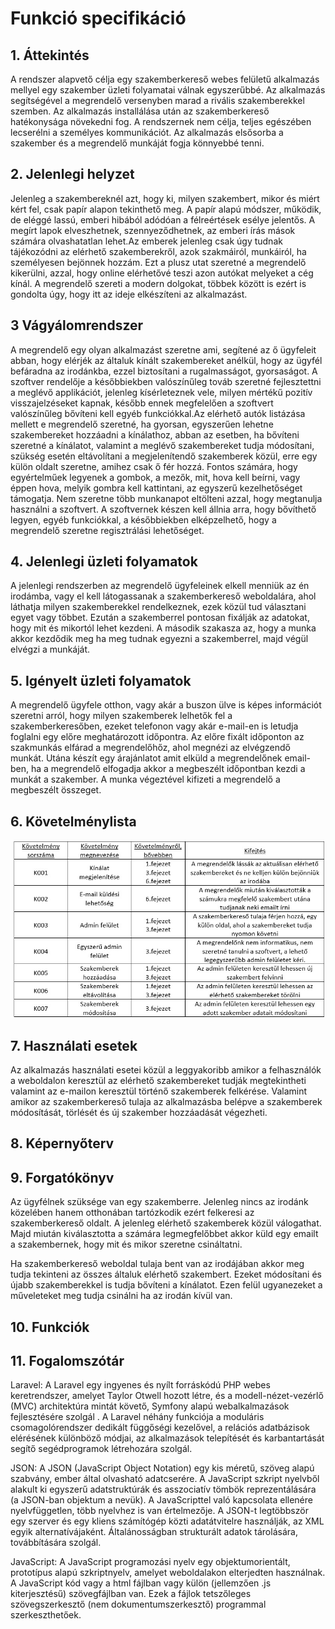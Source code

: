 # Funkció specifikáció

## 1. Áttekintés

A rendszer alapvető célja egy szakemberkereső webes felületű alkalmazás mellyel egy szakember üzleti folyamatai válnak egyszerűbbé.
 Az alkalmazás segítségével a megrendelő versenyben marad a rivális szakemberekkel szemben. Az alkalmazás installálása után az 
 szakemberkereső hatékonysága növekedni fog. A rendszernek nem célja, teljes egészében lecserélni a személyes kommunikációt.
  Az alkalmazás elsősorba a szakember és a megrendelő munkáját fogja könnyebbé tenni.

## 2. Jelenlegi helyzet

Jelenleg a szakembereknél azt, hogy ki, milyen szakembert, mikor és miért kért fel, csak papír alapon tekinthető meg. 
A papír alapú módszer, működik, de eléggé lassú, emberi hibából adódóan a félreértések esélye jelentős. A megírt lapok elveszhetnek,
 szennyeződhetnek, az emberi írás mások számára olvashatatlan lehet.Az emberek jelenleg csak úgy tudnak tájékozódni az elérhető szakemberekről,
  azok szakmáiról, munkáiról, ha személyesen bejönnek hozzám. Ezt a plusz utat szeretné a megrendelő kikerülni, azzal, hogy
   online elérhetővé teszi azon autókat melyeket a cég kínál. A megrendelő szereti a modern dolgokat, többek között is ezért is gondolta úgy,
    hogy itt az ideje elkészíteni az alkalmazást.

## 3 Vágyálomrendszer

A megrendelő egy olyan alkalmazást szeretne ami, segítené az ő ügyfeleit abban, hogy elérjék az általuk kínált szakembereket anélkül,
 hogy az ügyfél befáradna az irodánkba, ezzel biztosítani a rugalmasságot, gyorsaságot. A szoftver rendelője a későbbiekben valószínűleg
  továb szeretné fejlesztettni a meglévő applikációt, jelenleg kísérleteznek vele, milyen mértékű pozitív visszajelzéseket kapnak, később
   ennek megfelelően a szoftvert valószínűleg bővíteni kell egyéb funkciókkal.Az elérhető autók listázása mellett e megrendelő szeretné,
    ha gyorsan, egyszerűen lehetne szakembereket hozzáadni a kínálathoz, abban az esetben, ha bővíteni szeretné a kínálatot, valamint a meglévő szakembereket 
    tudja módosítani, szükség esetén eltávolítani a megjelenítendő szakemberek közül, erre egy külön oldalt szeretne, amihez csak ő fér hozzá. Fontos
     számára, hogy egyértelműek legyenek a gombok, a mezők, mit, hova kell beírni, vagy éppen hova, melyik gombra kell kattintani, az egyszerű 
     kezelhetőséget támogatja. Nem szeretne több munkanapot eltölteni azzal, hogy megtanulja használni a szoftvert. A szoftvernek készen kell 
     állnia arra, hogy bővíthető legyen, egyéb funkciókkal, a későbbiekben elképzelhető, hogy a megrendelő szeretne regisztrálási lehetőséget.

## 4. Jelenlegi üzleti folyamatok

A jelenlegi rendszerben az megrendelő ügyfeleinek elkell menniük az én irodámba, vagy el kell látogassanak a szakemberkereső  weboldalára,
 ahol láthatja milyen szakemberekkel rendelkeznek, ezek közül tud választani egyet vagy többet. Ezután a szakemberrel pontosan fixálják az adatokat, hogy mit és mikortól
 lehet kezdeni. A második szakasza az, hogy a munka akkor kezdődik meg ha meg tudnak egyezni a szakemberrel, majd végül elvégzi a munkáját.

## 5. Igényelt üzleti folyamatok

A megrendelő ügyfele otthon, vagy akár a buszon ülve is képes információt szeretni arról, hogy milyen szakemberek lelhetők fel a szakemberkeresőben, 
ezeket telefonon vagy akár e-mail-en is letudja foglalni egy előre meghatározott időpontra. Az előre fixált időponton az szakmunkás elfárad a megrendelőhőz,
 ahol megnézi az elvégzendő munkát. Utána készít egy árajánlatot amit elküld a megrendelőnek email-ben, ha a megrendelő elfogadja akkor a megbeszélt időpontban
  kezdi a munkát a szakember. A munka végeztével kifizeti a megrendelő a megbeszélt összeget.


## 6. Követelménylista

![KövetelményLista](kovlista.jpg)

## 7. Használati esetek

Az alkalmazás használati esetei közül a leggyakoribb amikor a felhasználók a weboldalon keresztül az elérhető szakembereket tudják
 megtekintheti valamint az e-mailon keresztül történő szakemberek felkérése. Valamint amikor az szakemberkereső tulaja az alkalmazásba 
 belépve a szakemberek módosítását, törlését és új szakember hozzáadását végezheti.

## 8. Képernyőterv

## 9. Forgatókönyv

Az ügyfélnek szüksége van egy szakemberre. Jelenleg nincs az irodánk közelében hanem otthonában tartózkodik ezért felkeresi az
 szakemberkereső oldalt. A jelenleg elérhető szakemberek közül válogathat. Majd miután kiválasztotta a számára legmegfelőbbet akkor küld
  egy emailt a szakembernek, hogy mit és mikor szeretne csináltatni.

Ha szakemberkereső weboldal tulaja bent van az irodájában akkor meg tudja tekinteni az összes általuk elérhető szakembert. Ezeket módosítani és újabb
 szakemberekkel is tudja bővíteni a kínálatot. Ezen felül ugyanezeket a műveleteket meg tudja csinálni ha az irodán kívül van.

## 10. Funkciók

## 11. Fogalomszótár

Laravel: A Laravel egy ingyenes és nyílt forráskódú PHP webes keretrendszer,
 amelyet Taylor Otwell hozott létre, és a modell-nézet-vezérlő (MVC) architektúra mintát követő,
  Symfony alapú webalkalmazások fejlesztésére szolgál . A Laravel néhány funkciója a moduláris csomagolórendszer dedikált függőségi
   kezelővel, a relációs adatbázisok elérésének különböző módjai, az alkalmazások telepítését és karbantartását segítő segédprogramok létrehozára szolgál.

JSON: A JSON (JavaScript Object Notation) egy kis méretű, szöveg alapú szabvány, ember által olvasható adatcserére. A JavaScript szkript 
nyelvből alakult ki egyszerű adatstruktúrák és asszociatív tömbök reprezentálására (a JSON-ban objektum a nevük). A JavaScripttel való kapcsolata
 ellenére nyelvfüggetlen, több nyelvhez is van értelmezője. A JSON-t legtöbbször egy szerver és egy kliens számítógép közti adatátvitelre használják,
  az XML egyik alternatívájaként. Általánosságban strukturált adatok tárolására, továbbítására szolgál.

JavaScript: A JavaScript programozási nyelv egy objektumorientált, prototípus alapú szkriptnyelv, amelyet weboldalakon elterjedten használnak.
 A JavaScript kód vagy a html fájlban vagy külön (jellemzően .js kiterjesztésű) szövegfájlban van. Ezek a fájlok tetszőleges szövegszerkesztő
  (nem dokumentumszerkesztő) programmal szerkeszthetőek.
